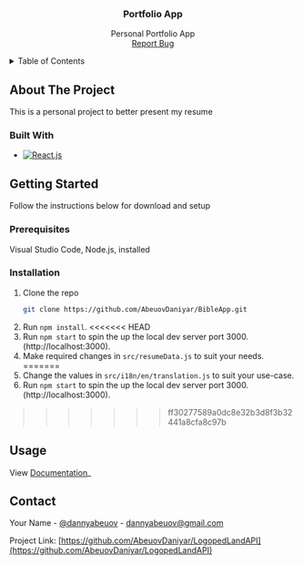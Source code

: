 <a name="readme-top"></a>

<!-- PROJECT LOGO -->
<br />
<div align="center">

  <h3 align="center">Portfolio App</h3>

  <p align="center">
    Personal Portfolio App
    <br />
    <a href="https://github.com/AbeuovDaniyar/LogopedLandAPI/issues">Report Bug</a>
  </p>
</div>



<!-- TABLE OF CONTENTS -->
<details>
  <summary>Table of Contents</summary>
  <ol>
    <li>
      <a href="#about-the-project">About The Project</a>
      <ul>
        <li><a href="#built-with">Built With</a></li>
      </ul>
    </li>
    <li>
      <a href="#getting-started">Getting Started</a>
      <ul>
        <li><a href="#prerequisites">Prerequisites</a></li>
        <li><a href="#installation">Installation</a></li>
      </ul>
    </li>
    <li><a href="#usage">Usage</a></li>
    <li><a href="#contact">Contact</a></li>
  </ol>
</details>



<!-- ABOUT THE PROJECT -->
## About The Project

This is a personal project to better present my resume



### Built With

* [![React.js][React.js]][React-url]




<!-- GETTING STARTED -->
## Getting Started

Follow the instructions below for download and setup

### Prerequisites

Visual Studio Code, Node.js, installed

### Installation


1. Clone the repo
   ```sh
   git clone https://github.com/AbeuovDaniyar/BibleApp.git
   ```
2. Run  ``` npm install ```.
<<<<<<< HEAD
3. Run ```npm start``` to spin the up the local dev server port 3000.(http://localhost:3000).
4. Make required changes in ```src/resumeData.js``` to suit your needs.
=======
3. Change the values in ```src/i18n/en/translation.js``` to suit your use-case.
4. Run ```npm start``` to spin the up the local dev server port 3000.(http://localhost:3000).
>>>>>>> ff30277589a0dc8e32b3d8f3b32441a8cfa8c97b




<!-- USAGE EXAMPLES -->
## Usage

View [Documentation](https://github.com/AbeuovDaniyar/BibleApp/blob/master/Design%20Report.docx)_






<!-- CONTACT -->
## Contact

Your Name - [@dannyabeuov](https://twitter.com/dannyabeuov) - dannyabeuov@gmail.com

Project Link: [https://github.com/AbeuovDaniyar/LogopedLandAPI](https://github.com/AbeuovDaniyar/LogopedLandAPI)





<!-- MARKDOWN LINKS & IMAGES -->
<!-- https://www.markdownguide.org/basic-syntax/#reference-style-links -->
[contributors-shield]: https://img.shields.io/github/contributors/othneildrew/Best-README-Template.svg?style=for-the-badge
[contributors-url]: https://github.com/othneildrew/Best-README-Template/graphs/contributors
[forks-shield]: https://img.shields.io/github/forks/othneildrew/Best-README-Template.svg?style=for-the-badge
[forks-url]: https://github.com/othneildrew/Best-README-Template/network/members
[stars-shield]: https://img.shields.io/github/stars/othneildrew/Best-README-Template.svg?style=for-the-badge
[stars-url]: https://github.com/othneildrew/Best-README-Template/stargazers
[issues-shield]: https://img.shields.io/github/issues/othneildrew/Best-README-Template.svg?style=for-the-badge
[issues-url]: https://github.com/othneildrew/Best-README-Template/issues
[license-shield]: https://img.shields.io/github/license/othneildrew/Best-README-Template.svg?style=for-the-badge
[license-url]: https://github.com/othneildrew/Best-README-Template/blob/master/LICENSE.txt
[linkedin-shield]: https://img.shields.io/badge/-LinkedIn-black.svg?style=for-the-badge&logo=linkedin&colorB=555
[linkedin-url]: https://linkedin.com/in/othneildrew
[product-screenshot]: images/screenshot.png
[DOTNETCORE]: https://img.shields.io/badge/.NETCore-000000?style=for-the-badge&logo=dotnet&logoColor=white
[.NET-url]: https://dotnet.microsoft.com/en-us/
[React.js]: https://img.shields.io/badge/React-20232A?style=for-the-badge&logo=react&logoColor=61DAFB
[React-url]: https://reactjs.org/
[EFCORE]: https://img.shields.io/badge/EF%20Core-000000?style=for-the-badge&logo=efcore&logoColor=white
[EFCore-url]: https://learn.microsoft.com/en-us/ef/core/
